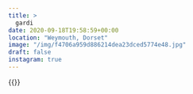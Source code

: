 ```yaml
---
title: >
  gardi
date: 2020-09-18T19:58:59+00:00
location: "Weymouth, Dorset"
image: "/img/f4706a959d886214dea23dced5774e48.jpg"
draft: false
instagram: true
---
```


{{<photo src="/img/f4706a959d886214dea23dced5774e48.jpg">}}

